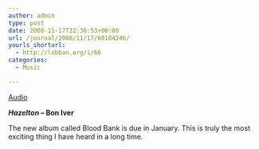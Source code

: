 ```yaml
---
author: admin
type: post
date: 2008-11-17T22:36:53+00:00
url: /journal/2008/11/17/60184246/
yourls_shorturl:
  - http://lobban.org/i/66
categories:
  - Music

---
```

[Audio][1]

**_Hazelton_ &#8211; Bon Iver**

The new album called Blood Bank is due in January. This is truly the most exciting thing I have heard in a long time.

 [1]: http://www.tumblr.com/audio_file/60184246/m9xs08q3Hgd972obkCYndj3g